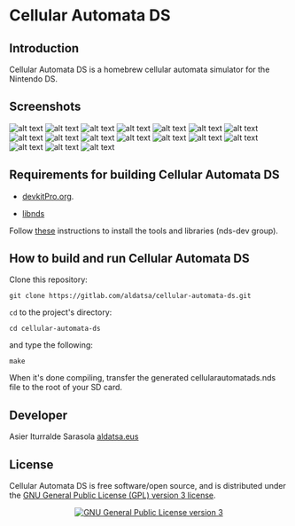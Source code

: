 # Cellular Automata DS

## Introduction

Cellular Automata DS is a homebrew cellular automata simulator for the Nintendo DS.


## Screenshots

![alt text](https://raw.githubusercontent.com/aldatsa/cellular-automata-ds/gh-pages/img/screenshots/automata-selection.png "Automata selection menu")
![alt text](https://raw.githubusercontent.com/aldatsa/cellular-automata-ds/gh-pages/img/screenshots/elementary-cellular-automata-rule-101.png "Elementary cellular automata rule 101")
![alt text](https://raw.githubusercontent.com/aldatsa/cellular-automata-ds/gh-pages/img/screenshots/elementary-cellular-automata-rule-126-random.png "Elementary cellular automata rule 126 random initial state")
![alt text](https://raw.githubusercontent.com/aldatsa/cellular-automata-ds/gh-pages/img/screenshots/langton-ant.png "Langton's ant")
![alt text](https://raw.githubusercontent.com/aldatsa/cellular-automata-ds/gh-pages/img/screenshots/langton-hexagonal-ant.png "Langton's hexagonal ant")
![alt text](https://raw.githubusercontent.com/aldatsa/cellular-automata-ds/gh-pages/img/screenshots/boolean-automata-von-neumann-neighborhood.png "Boolean automata Von Neumann neighborhood")
![alt text](https://raw.githubusercontent.com/aldatsa/cellular-automata-ds/gh-pages/img/screenshots/boolean-automata-moore-neighborhood.png "Boolean automata Moore neighborhood")
![alt text](https://raw.githubusercontent.com/aldatsa/cellular-automata-ds/gh-pages/img/screenshots/boolean-hexagonal-automata.png "Boolean hexagonal automata")
![alt text](https://raw.githubusercontent.com/aldatsa/cellular-automata-ds/gh-pages/img/screenshots/boolean-triangular-automata.png "Boolean triangular automata Von Neumann neighborhood")
![alt text](https://raw.githubusercontent.com/aldatsa/cellular-automata-ds/gh-pages/img/screenshots/boolean-triangular-automata-moore-neighborhood.png "Boolean triangular automata Moore neighborhood")
![alt text](https://raw.githubusercontent.com/aldatsa/cellular-automata-ds/gh-pages/img/screenshots/conway-game-of-life.png "Conway's game of life")
![alt text](https://raw.githubusercontent.com/aldatsa/cellular-automata-ds/gh-pages/img/screenshots/munching-squares.png "Munching squares")
![alt text](https://raw.githubusercontent.com/aldatsa/cellular-automata-ds/gh-pages/img/screenshots/BML-traffic-model.png "BML traffic model")
![alt text](https://raw.githubusercontent.com/aldatsa/cellular-automata-ds/gh-pages/img/screenshots/cyclic-cellular-automata.png "Cyclic cellular automata")
![alt text](https://raw.githubusercontent.com/aldatsa/cellular-automata-ds/gh-pages/img/screenshots/stepping-stone.png "Stepping stone")
![alt text](https://raw.githubusercontent.com/aldatsa/cellular-automata-ds/gh-pages/img/screenshots/color-selection-menu.png "Color selection menu")
![alt text](https://raw.githubusercontent.com/aldatsa/cellular-automata-ds/gh-pages/img/screenshots/language-selection.png "Language selection menu")

## Requirements for building Cellular Automata DS

* [devkitPro.org](http://devkitpro.org).

* [libnds](http://libnds.devkitpro.org/)

Follow [these](http://devkitpro.org/wiki/Getting_Started) instructions to install the tools and libraries (nds-dev group).


## How to build and run Cellular Automata DS

Clone this repository:

    git clone https://gitlab.com/aldatsa/cellular-automata-ds.git

`cd` to the project's directory:

    cd cellular-automata-ds

and type the following:

    make

When it's done compiling, transfer the generated cellularautomatads.nds file to the root of your SD card.

## Developer

Asier Iturralde Sarasola [aldatsa.eus](http://aldatsa.eus)

## License

Cellular Automata DS is free software/open source, and is distributed under the [GNU General Public License (GPL) version 3 license](http://www.gnu.org/licenses/gpl.html).

<center><a class="license" rel="license" href="http://www.gnu.org/licenses/gpl.html"><img alt="GNU General Public License version 3" style="border-width:0" src="https://raw.githubusercontent.com/aldatsa/cellular-automata-ds/gh-pages/img/GPLv3_Logo.svg.png" /></a></center>
